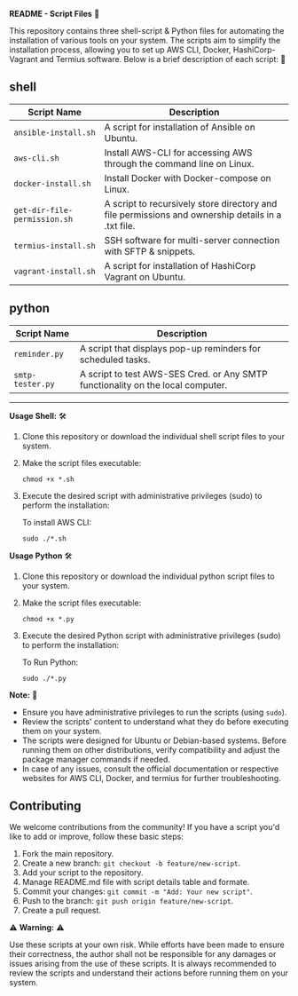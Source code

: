 **README - Script Files**  📝

This repository contains three shell-script & Python files for automating the installation of various tools on your system. The scripts aim to simplify the installation process, allowing you to set up AWS CLI, Docker, HashiCorp-Vagrant and Termius software. Below is a brief description of each script: 🚀

## shell

| Script Name                  | Description                                               |
| ---------------------------- | --------------------------------------------------------- |
| `ansible-install.sh`         | A script for installation of Ansible on Ubuntu.           |
| `aws-cli.sh`                 | Install AWS-CLI for accessing AWS through the command line on Linux. |
| `docker-install.sh`          | Install Docker with Docker-compose on Linux.              |
| `get-dir-file-permission.sh` | A script to recursively store directory and file permissions and ownership details in a .txt file. |
| `termius-install.sh`         | SSH software for multi-server connection with SFTP & snippets. |
| `vagrant-install.sh`         | A script for installation of HashiCorp Vagrant on Ubuntu.  |


## python

| Script Name           | Description                                                  |
| ----------------------| ------------------------------------------------------------ |
| `reminder.py`         | A script that displays pop-up reminders for scheduled tasks. |
| `smtp-tester.py`      | A script to test AWS-SES Cred. or Any SMTP functionality on the local computer. |


----------------------------------------------------------

**Usage Shell:** 🛠️

1. Clone this repository or download the individual shell script files to your system.

2. Make the script files executable: 

   ```
   chmod +x *.sh
   ```

3. Execute the desired script with administrative privileges (sudo) to perform the installation:

   To install AWS CLI:
     ```
     sudo ./*.sh
     ```
**Usage Python** 🛠️

1. Clone this repository or download the individual python script files to your system.

2. Make the script files executable:

   ```
   chmod +x *.py
   ```

3. Execute the desired Python script with administrative privileges (sudo) to perform the installation:

   To Run Python:
     ```
     sudo ./*.py
     ```

**Note:** 📌

- Ensure you have administrative privileges to run the scripts (using `sudo`).
- Review the scripts' content to understand what they do before executing them on your system.
- The scripts were designed for Ubuntu or Debian-based systems. Before running them on other distributions, verify compatibility and adjust the package manager commands if needed.
- In case of any issues, consult the official documentation or respective websites for AWS CLI, Docker, and termius for further troubleshooting.

## Contributing

We welcome contributions from the community! If you have a script you'd like to add or improve, follow these basic steps:

1. Fork the main repository.
2. Create a new branch: `git checkout -b feature/new-script`.
3. Add your script to the repository.
4. Manage README.md file with script details table and formate. 
5. Commit your changes: `git commit -m "Add: Your new script"`.
6. Push to the branch: `git push origin feature/new-script`.
7. Create a pull request.

⚠️ **Warning:** ⚠️

Use these scripts at your own risk. While efforts have been made to ensure their correctness, the author shall not be responsible for any damages or issues arising from the use of these scripts. It is always recommended to review the scripts and understand their actions before running them on your system.
